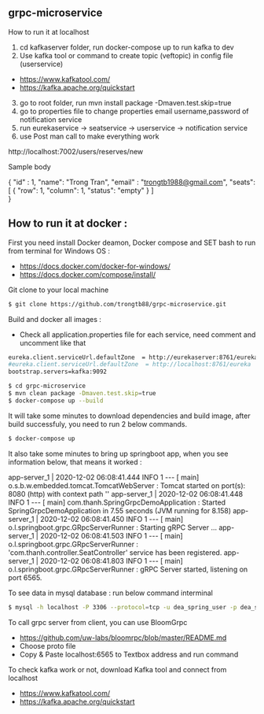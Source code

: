 ## grpc-microservice
How to run it at localhost

1. cd kafkaserver folder, run docker-compose up to run kafka to dev
2. Use kafka tool or command to create topic (veftopic) in config file (userservice)
- https://www.kafkatool.com/
- https://kafka.apache.org/quickstart
3. go to root folder, run mvn install package -Dmaven.test.skip=true  
4. go to properties file to change properties email username,password of notification service
5. run eurekaservice -> seatservice -> userservice -> notification service
6. use Post man call to make everything work

http://localhost:7002/users/reserves/new

Sample body 

{
    "id" : 1,
    "name": "Trong Tran",
    "email" : "trongtb1988@gmail.com",
        "seats": [
    {
      "row": 1,
      "column": 1,
      "status": "empty"
    }
  ]    
}

## How to run it at docker :

First you need install Docker deamon, Docker compose and SET bash to run from terminal for Windows OS : 
- https://docs.docker.com/docker-for-windows/ 
- https://docs.docker.com/compose/install/

Git clone to your local machine
```sh
$ git clone https://github.com/trongtb88/grpc-microservice.git
```
Build and docker all images : 
- Check all application.properties file for each service, need comment and uncomment like that 
```sh
eureka.client.serviceUrl.defaultZone  = http://eurekaserver:8761/eureka
#eureka.client.serviceUrl.defaultZone  = http://localhost:8761/eureka
bootstrap.servers=kafka:9092
```

```sh
$ cd grpc-microservice
$ mvn clean package -Dmaven.test.skip=true
$ docker-compose up --build
```
It will take some minutes to download dependencies and build image, after build successfuly, you need to run 2 below commands.

```sh
$ docker-compose up
```
It also take some minutes to bring up springboot app, when you see information below, that means it worked :

app-server_1 | 2020-12-02 06:08:41.444 INFO 1 --- [ main] o.s.b.w.embedded.tomcat.TomcatWebServer : Tomcat started on port(s): 8080 (http) with context path '' app-server_1 | 2020-12-02 06:08:41.448 INFO 1 --- [ main] com.thanh.SpringGrpcDemoApplication : Started SpringGrpcDemoApplication in 7.55 seconds (JVM running for 8.158) app-server_1 | 2020-12-02 06:08:41.450 INFO 1 --- [ main] o.l.springboot.grpc.GRpcServerRunner : Starting gRPC Server ... app-server_1 | 2020-12-02 06:08:41.503 INFO 1 --- [ main] o.l.springboot.grpc.GRpcServerRunner : 'com.thanh.controller.SeatController' service has been registered. app-server_1 | 2020-12-02 06:08:41.803 INFO 1 --- [ main] o.l.springboot.grpc.GRpcServerRunner : gRPC Server started, listening on port 6565.

To see data in mysql database : 
run below command interminal
```sh
$ mysql -h localhost -P 3306 --protocol=tcp -u dea_spring_user -p dea_spring_user
```

To call grpc server from client, you can use BloomGrpc
- https://github.com/uw-labs/bloomrpc/blob/master/README.md
- Choose proto file
- Copy & Paste localhost:6565 to Textbox address and run command

To check kafka work or not, download Kafka tool and connect from localhost
- https://www.kafkatool.com/
- https://kafka.apache.org/quickstart


